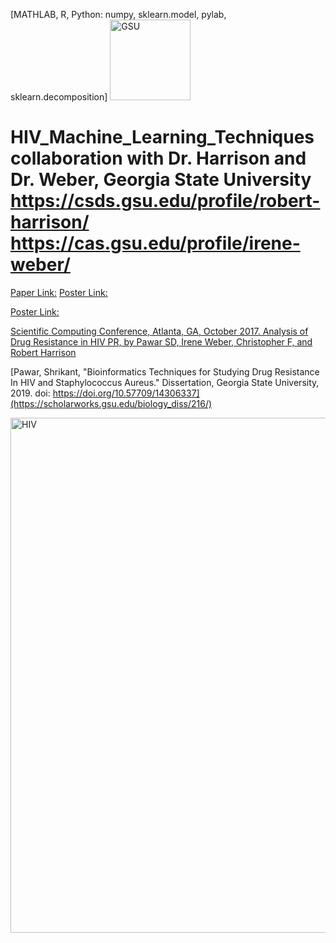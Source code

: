
[MATHLAB, R, Python: numpy, sklearn.model, pylab, sklearn.decomposition]
<img width="129" alt="GSU" src="https://github.com/spawar2/HIV_Machine_Learning_Techniques/assets/25118302/7b7ef408-a134-44d7-ba36-bfdac1c98baf">

# HIV_Machine_Learning_Techniques collaboration with Dr. Harrison and Dr. Weber, Georgia State University https://csds.gsu.edu/profile/robert-harrison/ https://cas.gsu.edu/profile/irene-weber/
[Paper Link:](https://www.ncbi.nlm.nih.gov/pubmed/30343664)
[Poster Link:](https://www.claflin-computation.com/lab-journey?pgid=ktmii98q-daa60d9f-46a5-42e0-8d93-c31af6bd37f5)

[Poster Link:](https://www.claflin-computation.com/lab-journey?pgid=ktmii98q-4d6981f1-b60c-4a57-aabd-4081ef87dd8d)

[Scientific Computing Conference, Atlanta, GA, October 2017. Analysis of Drug Resistance in HIV PR, by Pawar SD, Irene Weber, Christopher F, and Robert Harrison](https://technology.gsu.edu/scientific-computing-day/conference-archive/#2017)

[Pawar, Shrikant, "Bioinformatics Techniques for Studying Drug Resistance In HIV and Staphylococcus Aureus." Dissertation, Georgia State University, 2019.
doi: https://doi.org/10.57709/14306337](https://scholarworks.gsu.edu/biology_diss/216/)

<img width="824" alt="HIV" src="https://github.com/spawar2/HIV_Machine_Learning_Techniques/assets/25118302/212d6e3f-b050-462b-b3d0-469f382ecb41">

